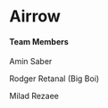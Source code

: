 <h1>Airrow</h1>

<h4>Team Members</h4>
<p>Amin Saber</p> <!--First commit-->
<p>Rodger Retanal (Big Boi)</p> <!--# Firse commit-->
<p>Milad Rezaee</p> <!--#First commit-->
